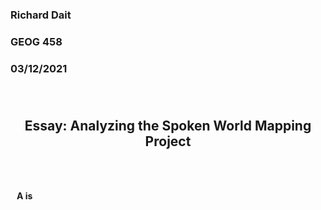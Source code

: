 <h3> Richard Dait
<h3> GEOG 458
<h3> 03/12/2021

</br>
</br>
</br>
<h2> <p align="center"> <b> Essay: Analyzing the Spoken World Mapping Project</b> </p> </br>

<h4> <p align="left">&nbsp;&nbsp;&nbsp;A is  </p> </br>
